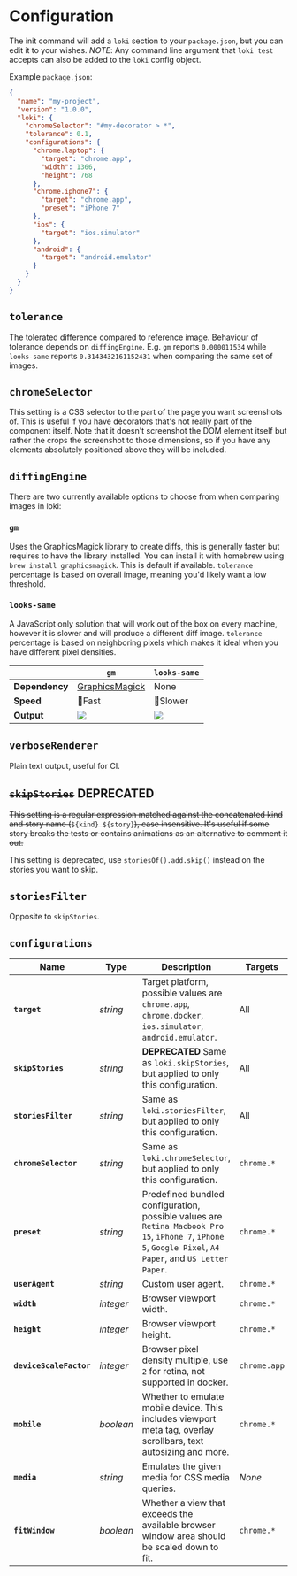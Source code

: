 # Configuration

The init command will add a `loki` section to your `package.json`, but you can edit it to your wishes. _NOTE_: Any command line argument that `loki test` accepts can also be added to the `loki` config object.

Example `package.json`:

```json
{
  "name": "my-project",
  "version": "1.0.0",
  "loki": {
    "chromeSelector": "#my-decorator > *",
    "tolerance": 0.1,
    "configurations": {
      "chrome.laptop": {
        "target": "chrome.app",
        "width": 1366,
        "height": 768
      },
      "chrome.iphone7": {
        "target": "chrome.app",
        "preset": "iPhone 7"
      },
      "ios": {
        "target": "ios.simulator"
      },
      "android": {
        "target": "android.emulator"
      }
    }
  }
}
```

## `tolerance`

The tolerated difference compared to reference image. Behaviour of tolerance depends on `diffingEngine`.
E.g. `gm` reports `0.000011534` while `looks-same` reports `0.3143432161152431` when comparing the same set of images.


## `chromeSelector`

This setting is a CSS selector to the part of the page you want screenshots of. This is useful if you have decorators that's not really part of the component itself. Note that it doesn't screenshot the DOM element itself but rather the crops the screenshot to those dimensions, so if you have any elements absolutely positioned above they will be included.

## `diffingEngine`

There are two currently available options to choose from when comparing images in loki:

### `gm`

Uses the GraphicsMagick library to create diffs, this is generally faster but requires to have the library installed. You can install it with homebrew using `brew install graphicsmagick`. This is default if available. `tolerance` percentage is based on overall image, meaning you'd likely want a low threshold.

### `looks-same`

A JavaScript only solution that will work out of the box on every machine, however it is slower and will produce a different diff image. `tolerance` percentage is based on neighboring pixels which makes it ideal when you have different pixel densities.

|                | `gm`                                            | `looks-same`             |
| -------------- | ----------------------------------------------- | ------------------------ |
| **Dependency** | [GraphicsMagick](http://www.graphicsmagick.org) | None                     |
| **Speed**      | 🏃Fast                                          | 🚶Slower                 |
| **Output**     | ![](gm-diff.png)                                | ![](looks-same-diff.png) |

## `verboseRenderer`

Plain text output, useful for CI.

## ~~`skipStories`~~ **DEPRECATED**

~~This setting is a regular expression matched against the concatenated kind and story name (`${kind} ${story}`), case insensitive. It's useful if some story breaks the tests or contains animations as an alternative to comment it out.~~

This setting is deprecated, use `storiesOf().add.skip()` instead on the stories you want to skip.

## `storiesFilter`

Opposite to `skipStories`.

## `configurations`

| Name                    | Type      | Description                                                                                                                                               | Targets      |
| ----------------------- | --------- | --------------------------------------------------------------------------------------------------------------------------------------------------------- | ------------ |
| **`target`**            | _string_  | Target platform, possible values are `chrome.app`, `chrome.docker`, `ios.simulator`, `android.emulator`.                                                  | All          |
| **`skipStories`**       | _string_  | **DEPRECATED** Same as `loki.skipStories`, but applied to only this configuration.                                                                        | All          |
| **`storiesFilter`**     | _string_  | Same as `loki.storiesFilter`, but applied to only this configuration.                                                                                     | All          |
| **`chromeSelector`**    | _string_  | Same as `loki.chromeSelector`, but applied to only this configuration.                                                                                    | `chrome.*`   |
| **`preset`**            | _string_  | Predefined bundled configuration, possible values are `Retina Macbook Pro 15`, `iPhone 7`, `iPhone 5`, `Google Pixel`, `A4 Paper`, and `US Letter Paper`. | `chrome.*`   |
| **`userAgent`**         | _string_  | Custom user agent.                                                                                                                                        | `chrome.*`   |
| **`width`**             | _integer_ | Browser viewport width.                                                                                                                                   | `chrome.*`   |
| **`height`**            | _integer_ | Browser viewport height.                                                                                                                                  | `chrome.*`   |
| **`deviceScaleFactor`** | _integer_ | Browser pixel density multiple, use `2` for retina, not supported in docker.                                                                              | `chrome.app` |
| **`mobile`**            | _boolean_ | Whether to emulate mobile device. This includes viewport meta tag, overlay scrollbars, text autosizing and more.                                          | `chrome.*`   |
| **`media`**             | _string_  | Emulates the given media for CSS media queries.                                                                                                           | _None_       |
| **`fitWindow`**         | _boolean_ | Whether a view that exceeds the available browser window area should be scaled down to fit.                                                               | `chrome.*`   |
